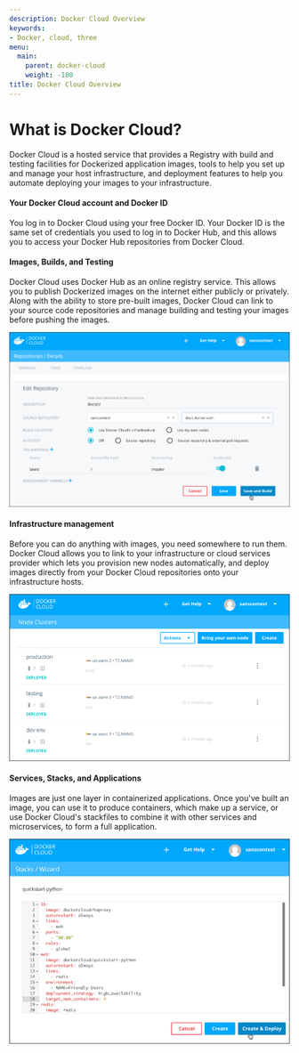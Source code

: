 ```yaml
---
description: Docker Cloud Overview
keywords:
- Docker, cloud, three
menu:
  main:
    parent: docker-cloud
    weight: -100
title: Docker Cloud Overview
---
```


# What is Docker Cloud?

Docker Cloud is a hosted service that provides a Registry with build and testing
facilities for Dockerized application images, tools to help you set up and
manage your host infrastructure, and deployment features to help you automate
deploying your images to your infrastructure.

#### Your Docker Cloud account and Docker ID

You log in to Docker Cloud using your free Docker ID. Your Docker ID is the same
set of credentials you used to log in to Docker Hub, and this allows you to
access your Docker Hub repositories from Docker Cloud.

#### Images, Builds, and Testing

Docker Cloud uses Docker Hub as an online registry service. This allows you to
publish Dockerized images on the internet either publicly or privately. Along
with the ability to store pre-built images, Docker Cloud can link to your source
code repositories and manage building and testing your images before pushing the
images.

![](images/cloud-build.png)

#### Infrastructure management

Before you can do anything with images, you need somewhere to run them. Docker
Cloud allows you to link to your infrastructure or cloud services provider which
lets you provision new nodes automatically, and deploy images directly from your
Docker Cloud repositories onto your infrastructure hosts.

![](images/cloud-clusters.png)

#### Services, Stacks, and Applications

Images are just one layer in containerized applications. Once you've built an
image, you can use it to produce containers, which make up a service, or use
Docker Cloud's stackfiles to combine it with other services and microservices,
to form a full application.

![](images/cloud-stack.png)
